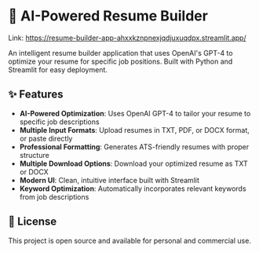 # 📄 AI-Powered Resume Builder
Link: https://resume-builder-app-ahxxkznpnexjqdjuxuqdpx.streamlit.app/

An intelligent resume builder application that uses OpenAI's GPT-4 to optimize your resume for specific job positions. Built with Python and Streamlit for easy deployment.

## ✨ Features

- **AI-Powered Optimization**: Uses OpenAI GPT-4 to tailor your resume to specific job descriptions
- **Multiple Input Formats**: Upload resumes in TXT, PDF, or DOCX format, or paste directly
- **Professional Formatting**: Generates ATS-friendly resumes with proper structure
- **Multiple Download Options**: Download your optimized resume as TXT or DOCX
- **Modern UI**: Clean, intuitive interface built with Streamlit
- **Keyword Optimization**: Automatically incorporates relevant keywords from job descriptions


## 📄 License

This project is open source and available for personal and commercial use.
